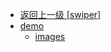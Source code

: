 - [返回上一级 [swiper]](page/web前端/工具库/Swiper/swiper-8.4.7/swiper/)
- [demo](page/web前端/工具库/Swiper/swiper-8.4.7/swiper/demo/)
  - [images](page/web前端/工具库/Swiper/swiper-8.4.7/swiper/demo/images/)
